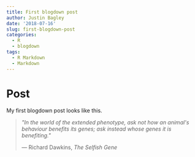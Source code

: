 ```yaml
---
title: First blogdown post
author: Justin Bagley
date: '2018-07-16'
slug: first-blogdown-post
categories:
  - R
  - blogdown
tags:
  - R Markdown
  - Markdown
---
```


# Post

My first blogdown post looks like this.

> _"In the world of the extended phenotype, ask not how an animal's behaviour benefits its genes; ask instead whose genes it is benefiting."_
>
> ― Richard Dawkins, _The Selfish Gene_

